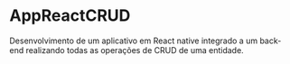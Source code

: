 # AppReactCRUD
Desenvolvimento de um aplicativo em React native integrado a um back-end realizando todas as operações de CRUD de uma entidade.
